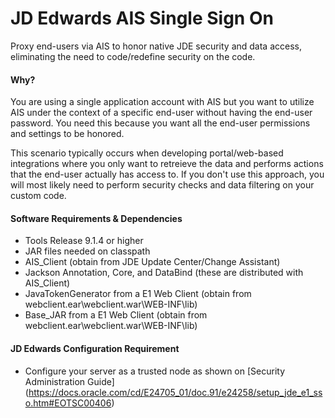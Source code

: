 # JD Edwards AIS Single Sign On

 Proxy end-users via AIS to honor native JDE security and data access, eliminating the need to code/redefine security on the code.
 
#### Why?
 You are using a single application account with AIS but you want to utilize AIS under the context of a specific end-user without having the end-user password. You need this because you want all the end-user permissions and settings to be honored.
 
 This scenario typically occurs when developing portal/web-based integrations where you only want to retreieve the data and performs actions that the end-user actually has access to. If you don't use this approach, you will most likely need to perform security checks and data filtering on your custom code.
 

#### Software Requirements & Dependencies
 - Tools Release 9.1.4 or higher
 - JAR files needed on classpath
  - AIS_Client (obtain from JDE Update Center/Change Assistant)
  - Jackson Annotation, Core, and DataBind (these are distributed with AIS_Client)
  - JavaTokenGenerator from a E1 Web Client (obtain from webclient.ear\webclient.war\WEB-INF\lib)
  - Base_JAR from a E1 Web Client (obtain from webclient.ear\webclient.war\WEB-INF\lib)

#### JD Edwards Configuration Requirement
 - Configure your server as a trusted node as shown on [Security Administration Guide] (https://docs.oracle.com/cd/E24705_01/doc.91/e24258/setup_jde_e1_sso.htm#EOTSC00406)

